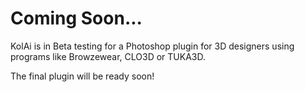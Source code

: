 # Coming Soon...

KolAi is in Beta testing for a Photoshop plugin for 3D designers using programs like Browzewear, CLO3D or TUKA3D. 

The final plugin will be ready soon!